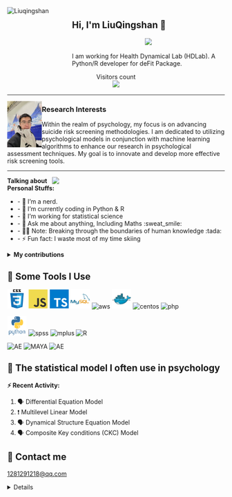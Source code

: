 <img align="left" width="150" height="150" alt="Liuqingshan" src="https://avatars.githubusercontent.com/u/19361573?v=4?transparent=1&palette=1"/>

## Hi, I'm LiuQingshan 👋
<p align="center">
  <a align="center" href="https://github.com/673aa/readme-typing-svg"><img src="https://readme-typing-svg.herokuapp.com?&font=IBM+Plex+Sans&color=F72EE2&size=25&lines=Welcome+to+my+GitHub+Profile!;I'm+a+Front+end+developer](https://readme-typing-svg.herokuapp.com?font=Fira+Code&pause=1000&color=F70000&width=435&lines=Welcome+to+my+Github+Profile!;I+am+a+Psychologist+and+a+statistician" /></a>
</p>
<p>
I am working for Health Dynamical Lab (HDLab). A Python/R developer for deFit Package.
</p>
<p align="center"> 
  Visitors count<br>
  <img src="https://profile-counter.glitch.me/liuqingshan/count.svg" />
</p>

  ---
 <p>
  <img width="80" align='left' src="https://github.com/673aa/673/blob/main/img/673.jpg?raw=true">
</p>

### Research Interests

Within the realm of psychology, my focus is on advancing suicide risk screening methodologies. I am dedicated to utilizing psychological models in conjunction with machine learning algorithms to enhance our research in psychological assessment techniques. My goal is to innovate and develop more effective risk screening tools.

 ---
<img width='400' align="right" src="https://media1.giphy.com/media/13HgwGsXF0aiGY/giphy.gif">

**Talking about Personal Stuffs:**
<ul>
  <li>- 🔭 I’m a nerd.</li>
  <li>- 🌱 I’m currently coding in Python & R</li>
  <li>- 👯 I’m working for statistical science</li>
  <li>- 💬 Ask me about anything, Including Maths :sweat_smile:</li>
  <li>- 👨‍💻 Note: Breaking through the boundaries of human knowledge :tada:</li>
  <li>- ⚡ Fun fact: I waste most of my time skiing</li>
</ul>

<details>
 <summary><strong>My contributions</strong></summary>
  <ul>
   <li>- <a href="https://pypi.org/project/deFit/">deFit:Python<img height="20" src="https://www.python.org/static/img/python-logo.png"></a></li>
   <li>- <a href="https://cran.r-project.org/web/packages/deFit/index.html">deFit:R<img height="20" src="https://www.r-project.org/Rlogo.png"></a></li>
   <li>- <a href="https://github.com/yueqinhu/defit">deFit:Github<img height="20" src="https://github.githubassets.com/assets/GitHub-Mark-ea2971cee799.png"></a></li>
   <li>- <a href="http://m.annletter.com:5000/">Website<img height="20" src="https://cdn-icons-png.flaticon.com/128/3917/3917033.png"></a></li>
 </ul>
</details>

<h2>🚀 Some Tools I Use</h2>
<p align="left">
<img src="https://raw.githubusercontent.com/devicons/devicon/master/icons/css3/css3-original-wordmark.svg" alt="css3" width="45" height="45" />
<img src="https://raw.githubusercontent.com/devicons/devicon/master/icons/javascript/javascript-original.svg" alt="javascript" width="45" height="45" />
<img src="https://raw.githubusercontent.com/devicons/devicon/master/icons/typescript/typescript-original.svg" alt="typescript" width="45" height="45" />
<img src="https://raw.githubusercontent.com/devicons/devicon/master/icons/mysql/mysql-original-wordmark.svg" alt="mysql" width="45" height="45" />
<img src="https://www.logo.wine/a/logo/Amazon_Web_Services/Amazon_Web_Services-Logo.wine.svg" alt="aws" width="45" height="45" />
<img src="https://raw.githubusercontent.com/devicons/devicon/master/icons/docker/docker-original.svg" alt="Docker" width="45" height="45" />
<img src="https://wiki.centos.org/attachments/ArtWork(2f)Brand(2f)Logo/centos-logo-light.png" alt="centos" height="45" />
<img src="https://www.php.net//images/logos/new-php-logo.svg" alt="php" height="45" />
</p>

<p align="left">
<img src="https://raw.githubusercontent.com/devicons/devicon/master/icons/python/python-original-wordmark.svg" alt="python" width="45" height="45" />
<img src="https://upload.wikimedia.org/wikipedia/en/1/1b/IBM_SPSS_v23.png" alt="spss" width="45" height="45" />
<img src="https://raw.githubusercontent.com/673aa/673aa/main/img/mplus.jfif" alt="mplus" width="45" height="45" />
<img src="https://www.logo.wine/a/logo/R_(programming_language)/R_(programming_language)-Logo.wine.svg" alt="R" width="45" height="45" />
</p>

<p align="left">
<img src="https://upload.wikimedia.org/wikipedia/commons/thumb/a/af/Adobe_Photoshop_CC_icon.svg/512px-Adobe_Photoshop_CC_icon.svg.png" alt="AE" width="45" height="45" />
<img src="https://seeklogo.com/images/A/autodesk-maya-logo-A8D58F0B59-seeklogo.com.png" alt="MAYA" width="45" height="45" />
<img src="https://www.logo.wine/a/logo/Adobe_After_Effects/Adobe_After_Effects-Logo.wine.svg" alt="AE" width="45" height="45" />
</p>

<h2>💪 The statistical model I often use in psychology</h2>

**:zap: Recent Activity:**

<!--START_SECTION:activity-->
1. 🗣 Differential Equation Model 
2. ❗ Multilevel Linear Model
3. 🗣 Dynamical Structure Equation Model
4. 🗣 Composite Key conditions (CKC) Model
<!--END_SECTION:activity-->

## 🤝 Contact me
1281291218@qq.com
<details>
<summary>Details</summary>
  
> 密集追踪数据分析 |
> 脑电、眼动数据分析 |
> 心理学模型拟合 |
> 数据可视化 |
> R语言Python语言软件包开发 |
> 机器学习预测 |
> 机器学习网站部署 |
</details>
